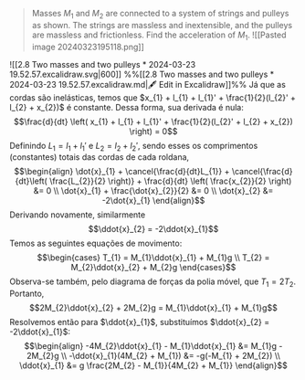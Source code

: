 >Masses $M_{1}$ and $M_{2}$ are connected to a system of strings and pulleys as shown. The strings are massless and inextensible, and the pulleys are massless and frictionless. Find the acceleration of $M_{1}$.
> ![[Pasted image 20240323195118.png]]

![[2.8 Two masses and two pulleys * 2024-03-23 19.52.57.excalidraw.svg|600]]
%%[[2.8 Two masses and two pulleys * 2024-03-23 19.52.57.excalidraw.md|🖋 Edit in Excalidraw]]%%
Já que as cordas são inelásticas, temos que $x_{1} + l_{1} + l_{1}' + \frac{1}{2}(l_{2}' + l_{2} + x_{2})$ é constante. Dessa forma, sua derivada é nula:
$$\frac{d}{dt} \left( x_{1} + l_{1} + l_{1}' + \frac{1}{2}(l_{2}' + l_{2} + x_{2}) \right) = 0$$
Definindo $L_{1} = l_{1}+l_{1}'$ e $L_{2} = l_{2}+l_{2}'$, sendo esses os comprimentos (constantes) totais das cordas de cada roldana,
$$\begin{align}
\dot{x}_{1} + \cancel{\frac{d}{dt}L_{1}} + \cancel{\frac{d}{dt}\left( \frac{L_{2}}{2} \right)} + \frac{d}{dt} \left( \frac{x_{2}}{2} \right) &= 0 \\
\dot{x}_{1} + \frac{\dot{x}_{2}}{2} &= 0 \\
\dot{x}_{2} &= -2\dot{x}_{1}
\end{align}$$
Derivando novamente, similarmente
$$\ddot{x}_{2} = -2\ddot{x}_{1}$$
Temos as seguintes equações de movimento:
$$\begin{cases}
T_{1} = M_{1}\ddot{x}_{1} + M_{1}g \\
T_{2} = M_{2}\ddot{x}_{2} + M_{2}g
\end{cases}$$
Observa-se também, pelo diagrama de forças da polia móvel, que $T_{1} = 2T_{2}$. Portanto,
$$2M_{2}\ddot{x}_{2} + 2M_{2}g = M_{1}\ddot{x}_{1} + M_{1}g$$
Resolvemos então para $\ddot{x}_{1}$, substituímos $\ddot{x}_{2} = -2\ddot{x}_{1}$:
$$\begin{align}
-4M_{2}\ddot{x}_{1} - M_{1}\ddot{x}_{1} &= M_{1}g - 2M_{2}g \\
-\ddot{x}_{1}(4M_{2} + M_{1}) &= -g(-M_{1} + 2M_{2}) \\
\ddot{x}_{1} &= g \frac{2M_{2} - M_{1}}{4M_{2} + M_{1}}
\end{align}$$
